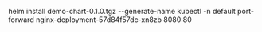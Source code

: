  helm install demo-chart-0.1.0.tgz   --generate-name
kubectl -n default  port-forward nginx-deployment-57d84f57dc-xn8zb  8080:80
